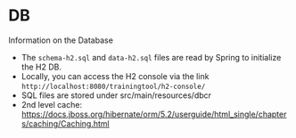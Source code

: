 # DB

Information on the Database

* The `schema-h2.sql` and `data-h2.sql` files are read by Spring to initialize the H2 DB.
* Locally, you can access the H2 console via the link `http://localhost:8080/trainingtool/h2-console/`
* SQL files are stored under src/main/resources/dbcr
* 2nd level cache: https://docs.jboss.org/hibernate/orm/5.2/userguide/html_single/chapters/caching/Caching.html